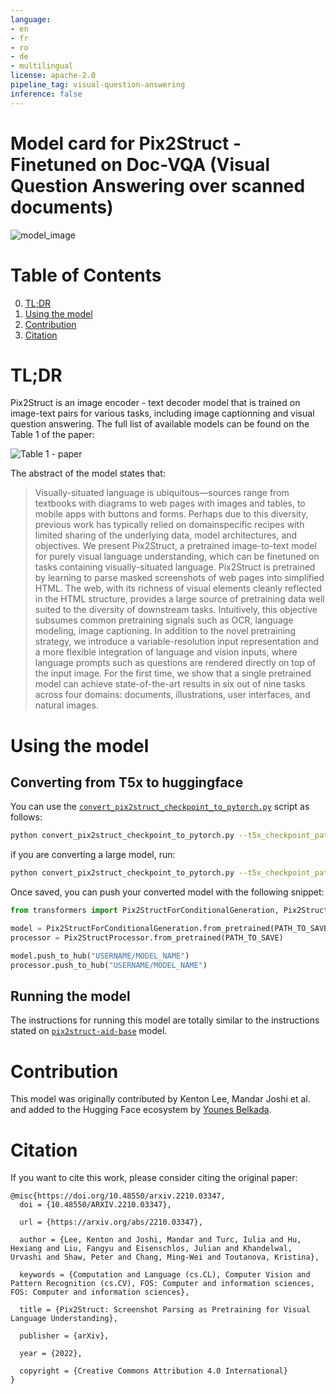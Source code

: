 ```yaml
---
language:
- en
- fr
- ro
- de
- multilingual
license: apache-2.0
pipeline_tag: visual-question-answering
inference: false
---
```



# Model card for Pix2Struct - Finetuned on Doc-VQA (Visual Question Answering over scanned documents)

![model_image](https://s3.amazonaws.com/moonup/production/uploads/1678713353867-62441d1d9fdefb55a0b7d12c.png)

#  Table of Contents

0. [TL;DR](#TL;DR)
1. [Using the model](#using-the-model)
2. [Contribution](#contribution)
3. [Citation](#citation)

# TL;DR

Pix2Struct is an image encoder - text decoder model that is trained on image-text pairs for various tasks, including image captionning and visual question answering. The full list of available models can be found on the Table 1 of the paper:

![Table 1 - paper](https://s3.amazonaws.com/moonup/production/uploads/1678712985040-62441d1d9fdefb55a0b7d12c.png)


The abstract of the model states that: 
> Visually-situated language is ubiquitous—sources range from textbooks with diagrams to web pages with images and tables, to mobile apps with buttons and
forms. Perhaps due to this diversity, previous work has typically relied on domainspecific recipes with limited sharing of the underlying data, model architectures,
and objectives. We present Pix2Struct, a pretrained image-to-text model for
purely visual language understanding, which can be finetuned on tasks containing visually-situated language. Pix2Struct is pretrained by learning to parse
masked screenshots of web pages into simplified HTML. The web, with its richness of visual elements cleanly reflected in the HTML structure, provides a large
source of pretraining data well suited to the diversity of downstream tasks. Intuitively, this objective subsumes common pretraining signals such as OCR, language modeling, image captioning. In addition to the novel pretraining strategy,
we introduce a variable-resolution input representation and a more flexible integration of language and vision inputs, where language prompts such as questions
are rendered directly on top of the input image. For the first time, we show that a
single pretrained model can achieve state-of-the-art results in six out of nine tasks
across four domains: documents, illustrations, user interfaces, and natural images.

# Using the model 

## Converting from T5x to huggingface

You can use the [`convert_pix2struct_checkpoint_to_pytorch.py`](https://github.com/huggingface/transformers/blob/main/src/transformers/models/pix2struct/convert_pix2struct_checkpoint_to_pytorch.py) script as follows:
```bash
python convert_pix2struct_checkpoint_to_pytorch.py --t5x_checkpoint_path PATH_TO_T5X_CHECKPOINTS --pytorch_dump_path PATH_TO_SAVE
```
if you are converting a large model, run:
```bash
python convert_pix2struct_checkpoint_to_pytorch.py --t5x_checkpoint_path PATH_TO_T5X_CHECKPOINTS --pytorch_dump_path PATH_TO_SAVE --use-large
```
Once saved, you can push your converted model with the following snippet:
```python
from transformers import Pix2StructForConditionalGeneration, Pix2StructProcessor

model = Pix2StructForConditionalGeneration.from_pretrained(PATH_TO_SAVE)
processor = Pix2StructProcessor.from_pretrained(PATH_TO_SAVE)

model.push_to_hub("USERNAME/MODEL_NAME")
processor.push_to_hub("USERNAME/MODEL_NAME")
```

## Running the model

The instructions for running this model are totally similar to the instructions stated on [`pix2struct-aid-base`](https://huggingface.co/ybelkada/pix2struct-ai2d-base) model.

# Contribution

This model was originally contributed by Kenton Lee, Mandar Joshi et al. and added to the Hugging Face ecosystem by [Younes Belkada](https://huggingface.co/ybelkada).

# Citation

If you want to cite this work, please consider citing the original paper:
```
@misc{https://doi.org/10.48550/arxiv.2210.03347,
  doi = {10.48550/ARXIV.2210.03347},
  
  url = {https://arxiv.org/abs/2210.03347},
  
  author = {Lee, Kenton and Joshi, Mandar and Turc, Iulia and Hu, Hexiang and Liu, Fangyu and Eisenschlos, Julian and Khandelwal, Urvashi and Shaw, Peter and Chang, Ming-Wei and Toutanova, Kristina},
  
  keywords = {Computation and Language (cs.CL), Computer Vision and Pattern Recognition (cs.CV), FOS: Computer and information sciences, FOS: Computer and information sciences},
  
  title = {Pix2Struct: Screenshot Parsing as Pretraining for Visual Language Understanding},
  
  publisher = {arXiv},
  
  year = {2022},
  
  copyright = {Creative Commons Attribution 4.0 International}
}
```